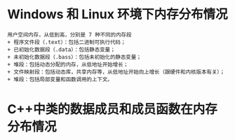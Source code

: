 # Windows 和 Linux 环境下内存分布情况

    用户空间内存，从低到高，分别是 7 种不同的内存段
    + 程序文件段（.text）：包括二进制可执行代码；
    + 已初始化数据段（.data）：包括静态变量；
    + 未初始化数据段（.bass）：包括未初始化的静态变量；
    + 堆段：包括动态分配的内存，从低地址开始增长；
    + 文件映射段：包括动态库，共享内存等，从低地址开始向上增长（跟硬件和内核版本有关）；
    + 堆段：包括局部变量和函数调用的上下文。

# C++中类的数据成员和成员函数在内存分布情况